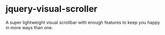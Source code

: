 jquery-visual-scroller
======================

A super lightweight visual scrollbar with enough features to keep you happy in more ways than one.
